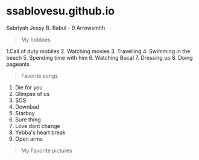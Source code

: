 # ssablovesu.github.io
Sabriyah Jessy B. Babul - 9 Arrowsmith 

>My hobbies 

1.Call of duty mobiles 
2. Watching movies 
3. Travelling 
4. Swimming in the beach
5. Spending time with him 
6. Watching Bucal 
7. Dressing up 
8. Doing pageants 

>Favorite songs 
1. Die for you 
2. Glimpse of us
3. SOS
4. Downbad 
5. Starboy
6. Sure thing 
7. Love dont change 
8. Yebba's heart break 
9. Open arms 

>My Favorite pictures 
>
